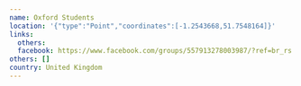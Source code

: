 ```yaml
---
name: Oxford Students
location: '{"type":"Point","coordinates":[-1.2543668,51.7548164]}'
links:
  others: 
  facebook: https://www.facebook.com/groups/557913278003987/?ref=br_rs
others: []
country: United Kingdom
---
```

